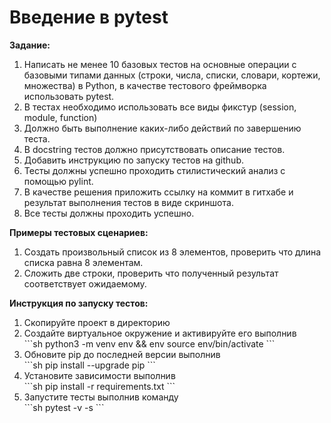 # Введение в pytest

**Задание:**
<ol>
<li>Написать не менее 10 базовых тестов на основные операции с базовыми типами данных (строки, числа, списки, словари, кортежи, множества) в Python, в качестве тестового фреймворка использовать pytest.</li>
<li>В тестах необходимо использовать все виды фикстур (session, module, function)</li>
<li>Должно быть выполнение каких-либо действий по завершению теста. </li>
<li>В docstring тестов должно присутствовать описание тестов.</li>
<li>Добавить инструкцию по запуску тестов на github.</li>
<li>Тесты должны успешно проходить стилистический анализ с помощью pylint.</li>
<li>В качестве решения приложить ссылку на коммит в гитхабе и результат выполнения тестов в виде скриншота.</li>
<li>Все тесты должны проходить успешно.</li>
</ol>

**Примеры тестовых сценариев:**
<ol>
<li>Создать произвольный список из 8 элементов, проверить что длина списка равна 8 элементам.</li>
<li>Сложить две строки, проверить что полученный результат соответствует ожидаемому.</li>
</ol>

**Инструкция по запуску тестов:**
<ol>
<li>Скопируйте проект в директорию
<li>Создайте виртуальное окружение и активируйте его выполнив</li>
```sh
  python3 -m venv env && env source env/bin/activate
```
<li>Обновите pip до последней версии выполнив</li>
```sh
  pip install --upgrade pip
```
<li>Установите зависимости выполнив</li>
```sh
pip install -r requirements.txt
```
<li>Запустите тесты выполнив команду</li>
```sh
pytest -v -s
```
</ol>
